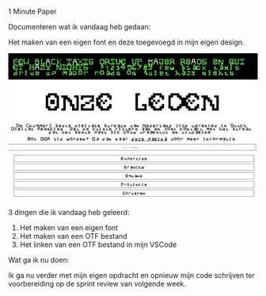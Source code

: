 1 Minute Paper

Documenteren wat ik vandaag heb gedaan: 

Het maken van een eigen font en deze toegevoegd in mijn eigen design.

<img src="../public/images/eigen-lettertype-1.png">
<img src="../public/images/eigen-lettertype-2.png">

3 dingen die ik vandaag heb geleerd:

1. Het maken van een eigen font
2. Het maken van een OTF bestand
3. Het linken van een OTF bestand in mijn VSCode

Wat ga ik nu doen: 

Ik ga nu verder met mijn eigen opdracht en opnieuw mijn code schrijven ter voorbereiding op de sprint review van volgende week.